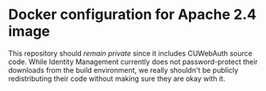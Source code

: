 # Docker configuration for Apache 2.4 image

This repository should *remain private* since it includes CUWebAuth source code.  While Identity Management currently does not password-protect their downloads from the build environment, we really shouldn't be publicly redistributing their code without making sure they are okay with it.

